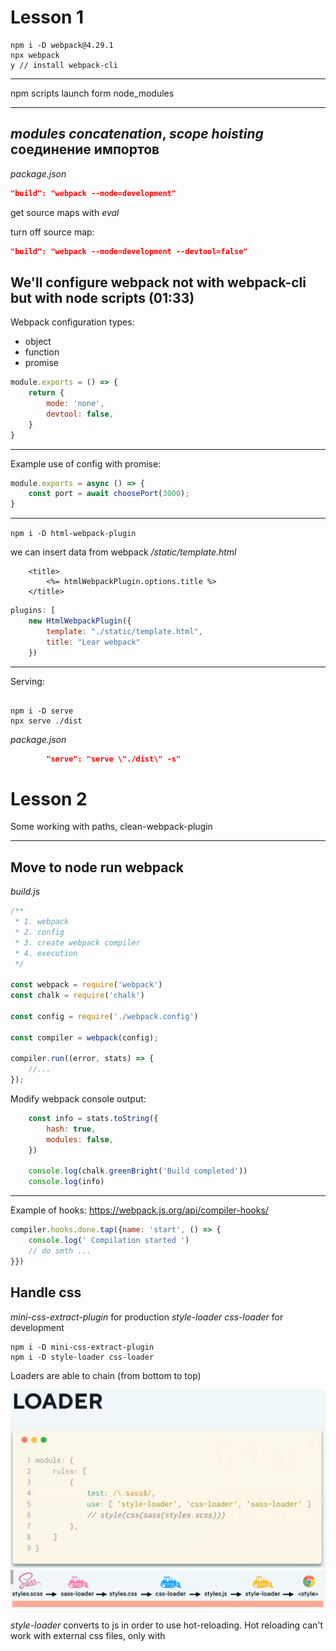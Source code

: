 # Lesson 1
```
npm i -D webpack@4.29.1
npx webpack
y // install webpack-cli
```
---
npm scripts launch form node_modules

---
_modules concatenation_, _scope hoisting_
соединение импортов
---

_package.json_
```json
"build": "webpack --mode=development"
```
get source maps with _eval_

turn off source map:
```json
"build": "webpack --mode=development --devtool=false"
```

We'll configure webpack not with webpack-cli but with node scripts (01:33)
---

Webpack configuration types:
- object
- function
- promise

```javascript
module.exports = () => {
    return {
        mode: 'none',
        devtool: false,
    }
}
```
---
Example use of config with promise:
```javascript
module.exports = async () => {
    const port = await choosePort(3000);
}
```
---

`npm i -D html-webpack-plugin`

we can insert data from webpack
_/static/template.html_
```pug
    <title>
        <%= htmlWebpackPlugin.options.title %>
    </title>
```
```javascript
plugins: [
    new HtmlWebpackPlugin({
        template: "./static/template.html",
        title: "Lear webpack"
    })
```
---
Serving:
```

npm i -D serve
npx serve ./dist
```
_package.json_
```json
        "serve": "serve \"./dist\" -s"
```

# Lesson 2
Some working with paths,
clean-webpack-plugin

---
## Move to node run webpack
_build.js_
```javascript
/**
 * 1. webpack
 * 2. config
 * 3. create webpack compiler
 * 4. execution
 */

const webpack = require('webpack')
const chalk = require('chalk')

const config = require('./webpack.config')

const compiler = webpack(config);

compiler.run((error, stats) => {
    //...
});
```
Modify webpack console output:
```javascript
    const info = stats.toString({
        hash: true,
        modules: false,
    })

    console.log(chalk.greenBright('Build completed'))
    console.log(info)
```
---
Example of hooks:
https://webpack.js.org/api/compiler-hooks/
```javascript
compiler.hooks.done.tap({name: 'start', () => {
    console.log(' Compilation started ')
    // do smth ...
}})
```
## Handle css
_mini-css-extract-plugin_ for production
_style-loader css-loader_ for development
```
npm i -D mini-css-extract-plugin
npm i -D style-loader css-loader
```

Loaders are able to chain (from bottom to top)

![](./notes_images/loaders-chain.png?raw=true)
![](./notes_images/why-style.png?raw=true)

_style-loader_ converts to js in order to use hot-reloading. Hot reloading can't work with external css files, only with <style> tags

_webpack.config.js_
```javascript
module: {
    rules: [
        {
            test: /\.css$/,
            use: [ 'style-loader', 'css-loader' ]
        }
    ]
}
```
---

## 1st look at webpack-dev-server

- Hot reloading is hard to maintain
- Hot reloading modifies code in dev mode, so it is different from prod

we'll test hot reloading
1. setup on server
2. setup on client
3. setup in webpack config
4. setup in source

Webpack V4
_start.js_
```javascript
        setupMiddlewares: (app) => { // add hot middleware
            app.use(
                hot(compiler, {
                    log: false,
                })
            )
        },
```
_webpack.config.js
```javascript
import {HotModuleReplacementPlugin} from "webpac";

        entry: [
            'webpack-hot-middleware/client?reload=true&quiet=true',
            SOURCE_DIRECTORY
        ],
    ...
        plugins:[
            ...
            new HotModuleReplacementPlugin()
        ]
```
_index.js_
```javascript
if (module.hot) {
    module.hot.accept('./simple-components/dom', function() {
        document.body.removeChild(element);
        element = component();
        document.body.appendChild(element);
    })
}
```

Webpack V5
out of the box?
---
react-hot-loader
used instead of webpack-hot-middleware.

# Lesson 3

## detect-port-alt

`npm i -D detect-port-alt inquirer`

---
**3 parts:**
- common
- dev
- prod


---
## babel
`% npm i -D babel-loader @babel/core`

_.babelrc.js_
caching babel config:
```javascript
api.cache.using();
```
---
preset - preconfigured set of plugins
`npm i -D @babel/preset-env`

preset_env doesn't support experimental syntax
`npm i -D @babel/plugin-proposal-class-properties`

makes code more resilient, but slower
```javascript
spec: true
```

make code faster but deviates standard
```javascript
loose: false
```

what types of modules transpiled to:
_cjs_ is bad for webpack optimization
```javascript
modules: false // 'cjs' is bad
```
---
01:05
_.browserslistrc_
---

react, react-dom, react-hot-loader
`npm i react react-dom`
`npm i -D react-hot-loader`
`npm i -D @babel/preset-react`

Modify babel config to setup for development through env

**NOTE: react-hot-loader already looks unnecessary**

---
Deal with css
use css modules:
```javascript
use: [
    'style-loader',
    {
        loader: 'css-loader',
        options: {
            modules: true,
            localIdentName: '[path][name]__[local]--[hash:base64:5',
        }
    }
]
```

install postcss:
`npm i -D postcss-loader`
`npm i -D postcss-preset-env`
inside postcss-preset-env we can setup options for any plugin
```javascript
use: [
    'style-loader',
    ...
    {
        loader: 'postcss-loader',
        options: {
            plugins: [
                env({
                    stage: 0,
                    features: {
                        'custom-media-queries': {
                            importFrom: [{
                                customMedia: {
                                    '--phonePortrait':
                                        '(width <= 414px)',
                                }
                            }]
                        }
                    }
                })
            ]
        }
    }
]
```

![img.png](notes_images/L3_1.png)
![img.png](notes_images/L3_2.png)

# Lesson 4.

About hot:
![img.png](notes_images/l4-1.png)
![img.png](notes_images/l4-2.png)

---
Excluding node_modules: on dev no, on prod yes because of modern syntax in old browsers
```javascript
test: /\.js$/,
exclude: /node_modules/,
```
---
## ES modules, devtools
Make node to be able to work with ES modules (import...from)

`npm install --save-dev @babel/register`
`npm install --save-dev cross-env`
_package.json_
```json
"start": "cross-env-shell NODE_ENV=development node --require @babel/register \"./scripts/webpack/start.js\"",
```
---
NOTE: babel is not merge, used the first available in the path chain
---

## Fix devtool
`devtool: 'eval-cheap-module-source-map'`
---

source map on prod is helpful when sentry used

_hidden-source-map_ - when source can't be shown for security reason
---

Error: process is not available:
`nmp i -D dotenv-webpack`
plugins:
`new DotenvWebpack(),`
---

## working with images: file-loader

`npm install file-loader --save-dev`
note not working: 
`<img src="../theme/images/myImg.png"/>`

correct:
```jsx
import React from "react";
import myImg from "../theme/images/l4-1.png"
export const MyDom = () => {
    return (
        <div>
            hello
            <img src={myImg}/>
        </div>
    )
}
```
_webpack.common.js_
```javascript
{
    test: /\.(png|jpe?g|gif)$/i,
    use: [
        {
            loader: 'file-loader',
            options: {
                name: 'images/[name].[ext]'
            }
        },
    ],
},
```
---
split to modules:
![img.png](notes_images/l4-3.png)

## Working with svg
https://vecta.io/blog/best-way-to-embed-svg

`npm i -D @svgr/webpack`

_modules/svg.js_
```javascript
export const loadSvg = () => ({
    module: {
        rules: [
            {
                test: /\.svg$/,
                issuer: /\.js$/,
                use: [
                    '@svgr/webpack',
                    {
                        loader: 'file-loader',
                        options: {
                            name: './images/[name].[ext]'
                        }
                    }
                ]
            },
            {
                test: /\.svg$/,
                issuer: /\.css$/,
                use: [
                    {
                        loader: 'file-loader',
                        options: {
                            name: './images/[name].[ext]'
                        }
                    }
                ]
            }
        ]
    }
})
```

Note: convarting svg to base64 is bad because of productivity
